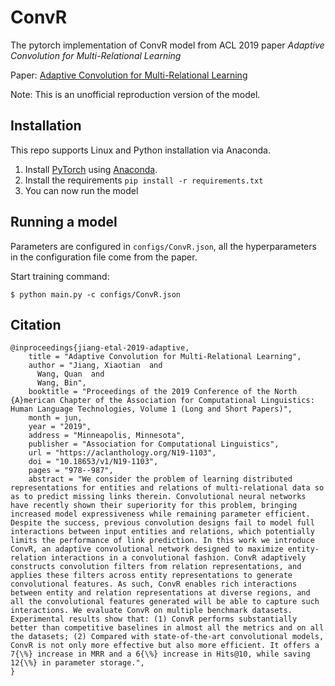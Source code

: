 # ConvR
The pytorch implementation of ConvR model from ACL 2019 paper *Adaptive Convolution for Multi-Relational Learning*

Paper: [Adaptive Convolution for Multi-Relational Learning](https://aclanthology.org/N19-1103.pdf)

Note: This is an unofficial reproduction version of the model.

## Installation

This repo supports Linux and Python installation via Anaconda. 

1. Install [PyTorch](https://github.com/pytorch/pytorch) using [Anaconda](https://www.continuum.io/downloads).
2. Install the requirements `pip install -r requirements.txt`
3. You can now run the model

## Running a model

Parameters are configured in `configs/ConvR.json`, all the hyperparameters in the configuration file come from the paper.

Start training command:
```
$ python main.py -c configs/ConvR.json
```

## Citation

```
@inproceedings{jiang-etal-2019-adaptive,
    title = "Adaptive Convolution for Multi-Relational Learning",
    author = "Jiang, Xiaotian  and
      Wang, Quan  and
      Wang, Bin",
    booktitle = "Proceedings of the 2019 Conference of the North {A}merican Chapter of the Association for Computational Linguistics: Human Language Technologies, Volume 1 (Long and Short Papers)",
    month = jun,
    year = "2019",
    address = "Minneapolis, Minnesota",
    publisher = "Association for Computational Linguistics",
    url = "https://aclanthology.org/N19-1103",
    doi = "10.18653/v1/N19-1103",
    pages = "978--987",
    abstract = "We consider the problem of learning distributed representations for entities and relations of multi-relational data so as to predict missing links therein. Convolutional neural networks have recently shown their superiority for this problem, bringing increased model expressiveness while remaining parameter efficient. Despite the success, previous convolution designs fail to model full interactions between input entities and relations, which potentially limits the performance of link prediction. In this work we introduce ConvR, an adaptive convolutional network designed to maximize entity-relation interactions in a convolutional fashion. ConvR adaptively constructs convolution filters from relation representations, and applies these filters across entity representations to generate convolutional features. As such, ConvR enables rich interactions between entity and relation representations at diverse regions, and all the convolutional features generated will be able to capture such interactions. We evaluate ConvR on multiple benchmark datasets. Experimental results show that: (1) ConvR performs substantially better than competitive baselines in almost all the metrics and on all the datasets; (2) Compared with state-of-the-art convolutional models, ConvR is not only more effective but also more efficient. It offers a 7{\%} increase in MRR and a 6{\%} increase in Hits@10, while saving 12{\%} in parameter storage.",
}
```
